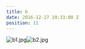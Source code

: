 ```yaml
---
title: b
date: 2016-12-27 19:33:00 Z
position: 11
---
```


![b1.jpg](/uploads/b1.jpg)![b2.jpg](/uploads/b2.jpg)